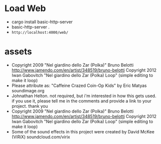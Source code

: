 # Load Web
- cargo install basic-http-server
- basic-http-server .
- `http://localhost:4000/web/`

# assets
- Copyright 2009 "Nel giardino dello Zar (Polka)" Bruno Belotti <http://www.jamendo.com/en/artist/348519/bruno-belotti> Copyright 2012 Iwan Gabovitch "Nel giardino dello Zar (Polka) Loop" (simple editing to make it loop)
- Please attribute as: "Caffeine Crazed Coin-Op Kids" by Eric Matyas soundimage.org
- Johnathan Helton. not required, but i'm interested in how this gets used. if you use it, please tell me in the comments and provide a link to your project. thank you
- Copyright 2009 "Nel giardino dello Zar (Polka)" Bruno Belotti <http://www.jamendo.com/en/artist/348519/bruno-belotti> Copyright 2012 Iwan Gabovitch "Nel giardino dello Zar (Polka) Loop" (simple editing to make it loop)
- Some of the sound effects in this project were created by David McKee (ViRiX) soundcloud.com/virix